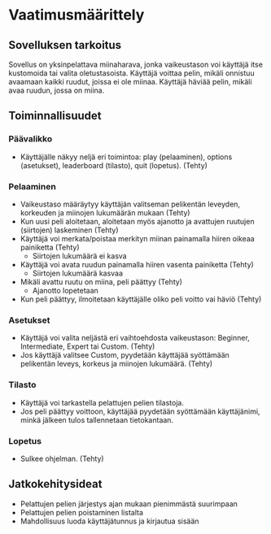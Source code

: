 # Vaatimusmäärittely

## Sovelluksen tarkoitus

Sovellus on yksinpelattava miinaharava, jonka vaikeustason voi käyttäjä itse kustomoida tai valita oletustasoista. Käyttäjä voittaa pelin, mikäli onnistuu avaamaan kaikki ruudut, joissa ei ole miinaa. Käyttäjä häviää pelin, mikäli avaa ruudun, jossa on miina.

## Toiminnallisuudet

### Päävalikko
- Käyttäjälle näkyy neljä eri toimintoa: play (pelaaminen), options (asetukset), leaderboard (tilasto), quit (lopetus). (Tehty)

### Pelaaminen
- Vaikeustaso määräytyy käyttäjän valitseman pelikentän leveyden, korkeuden ja miinojen lukumäärän mukaan (Tehty)
- Kun uusi peli aloitetaan, aloitetaan myös ajanotto ja avattujen ruutujen (siirtojen) laskeminen (Tehty)
- Käyttäjä voi merkata/poistaa merkityn miinan painamalla hiiren oikeaa painiketta (Tehty)
    - Siirtojen lukumäärä ei kasva
- Käyttäjä voi avata ruudun painamalla hiiren vasenta painiketta (Tehty)
    - Siirtojen lukumäärä kasvaa
- Mikäli avattu ruutu on miina, peli päättyy  (Tehty)
    - Ajanotto lopetetaan
- Kun peli päättyy, ilmoitetaan käyttäjälle oliko peli voitto vai häviö (Tehty)

### Asetukset
- Käyttäjä voi valita neljästä eri vaihtoehdosta vaikeustason: Beginner, Intermediate, Expert tai Custom. (Tehty)
- Jos käyttäjä valitsee Custom, pyydetään käyttäjää syöttämään pelikentän leveys, korkeus ja miinojen lukumäärä. (Tehty)

### Tilasto
- Käyttäjä voi tarkastella pelattujen pelien tilastoja.
- Jos peli päättyy voittoon, käyttäjää pyydetään syöttämään käyttäjänimi, minkä jälkeen tulos tallennetaan tietokantaan.

### Lopetus
- Sulkee ohjelman. (Tehty)

## Jatkokehitysideat
- Pelattujen pelien järjestys ajan mukaan pienimmästä suurimpaan
- Pelattujen pelien poistaminen listalta
- Mahdollisuus luoda käyttäjätunnus ja kirjautua sisään
